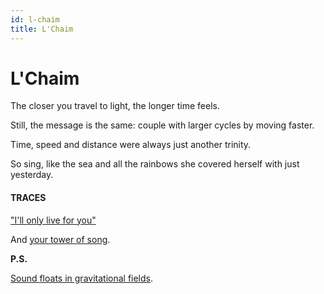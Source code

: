 ```yaml
---
id: l-chaim
title: L'Chaim
---
```


# L'Chaim

The closer you travel to
light,
the longer time feels.

Still, the message is the same:
couple with larger cycles
by moving faster.

Time, speed and distance
were always just
another trinity.

So sing, like the sea
and all the rainbows
she covered herself with
just yesterday.


#### TRACES

["I'll only live for you"](https://www.youtube.com/watch?v=eCIHPdx1OAs "Mumford and Baaba Maal")

And [your tower of song](https://www.youtube.com/watch?v=nceRfJJZcP4 "Doo dum-dum-dum da-do dum-dum").

**P.S.**

[Sound floats in gravitational fields](https://twitter.com/cryptowanderer/status/1105427639244914688 "For Bill Nye").